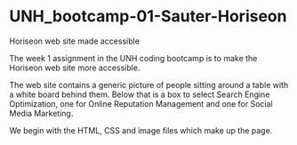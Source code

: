 # UNH_bootcamp-01-Sauter-Horiseon
Horiseon web site made accessible

The week 1 assignment in the UNH coding bootcamp
is to make the Horiseon web site more accessible.

The web site contains a generic picture of people
sitting around a table with a white board behind them.
Below that is a box to select Search Engine Optimization,
one for Online Reputation Management and one for
Social Media Marketing.

We begin with the HTML, CSS and image files which
make up the page.

